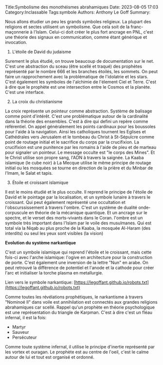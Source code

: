 Title:Symbolisme des monothéismes abrahamiques
Date: 2023-08-05 17:03
Category:Inclassable
Tags:symbole
Authors: Anthony Le Goff
Summary:

Nous allons étudier un peu les grands symboles religieux. La plupart des religions et sectes utilisent un symbolisme. Que cela soit de la franc-maçonnerie à l'Islam. Celui-ci doit créer le plus fort ancrage en PNL, c'est une théorie des signaux en communication, comme étant générique et invocation.

1. L'étoile de David du judaisme

Surement le plus étudié, on trouve beaucoup de documentation sur le net. C'est une abstraction du sceau (être scellé et traqué) des prophètes représenté par le nombre 666 et les branches étoilés, les sommets. On peut faire un rapprochement avec la problématique de l'idolatrie et les stars. C'est également les symboles de l'alchimie de l'élement Ciel et Terre. C'est à dire que le prophète est une intersection entre le Cosmos et la planète. C'est une interface.

2. La croix du christianisme

La croix représente un pointeur comme abstraction. Système de balisage comme point d'intérêt. C'est une problématique autour de la cardinalité dans la théorie des ensembles. C'est à dire qui defini un repère comme référentiel. On appel généralement les points cardinaux pour les boussoles pour l'aide à la navigation. Ainsi les catholiques tournent les Eglises et Cathédrales vers Jerusalem et le tombeau du Christ à St-Sépulcre comme point de routage initial et le sacrifice du corps par la crucifixion. La crucifixion est une punitence par les romains à l'aide de pieu et de marteau pour signaler un pointeur. Le message occulte est "le corps des Mines". Et le Christ utilise son propre sang, l'ADN à travers la saignée. La Kaaba islamique (le cube noir) à La Mecque utilise le même principe de routage initial ou les mosquées se tourne en direction de la prière et du Minbar de l'Imam, le Salat et tapis. 

3. Étoile et croissant islamique

Il est le moins étudié et le plus occulte. Il reprend le principe de l'étoile de David et le pointage par la localisation, et un symbole lunaire à travers le croissant. Qui peut également représenté une occultation et l'obscurssissement à travers l'ombre. C'est un système de dualité onde-corpuscule en théorie de la mécanique quantique. Et un ancrage sur le spectre, et le verset des morts-vivants dans le Coran. l'ombre est un symbole très important dans l'Islam par le voile des musulmanes. Qui est total via la Niqab au plus proche de la Kaaba, la mosquée Al-Haram (des interdits) ou seul les yeux sont visibles (la vision)


**Evolution du système narkantique**

C'est un symbole islamique qui reprend l'étoile et le croissant, mais cette fois-ci avec l'arche islamique: l'ogive en architecture pour la construction de porte. C'est également une inversion de la lettre "Nun" en arabe. On peut retrouvé la différence de potentiel et l'anode et la cathode pour créer l'arc et initialiser la torche plasma en metallurgie.

Lien vers le symbole narkantique: [https://legoffant.github.io/robots.txt](https://legoffant.github.io/robots.txt)


Comme toutes les révélations prophétiques, le narkantisme à travers "Nominoé II" dans voile est annihilation est connectés aux grandes religions abrahamiques car scellé. Rappel qu'un prophète en théorie psychologique est une représentation du triangle de Karpman. C'est à dire c'est un fléau infernal, il est la fois:

* Martyr
* Sauveur
* Persécuteur

Comme toute système infernal, il utilise le principe d'inertie représenté par les vortex et ouragan. Le prophète est au centre de l'oeil, c'est le calme autour de lui et tout est organisé et ordonné.
